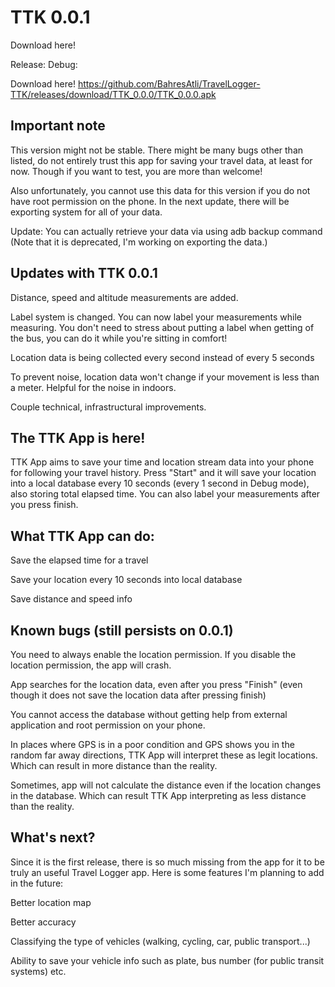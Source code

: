 # TTK 0.0.1

Download here!

Release:
Debug:

Download here! https://github.com/BahresAtli/TravelLogger-TTK/releases/download/TTK_0.0.0/TTK_0.0.0.apk

## Important note

This version might not be stable. There might be many bugs other than listed, do not entirely trust this app for saving your travel data, at least for now. Though if you want to test, you are more than welcome!

Also unfortunately, you cannot use this data for this version if you do not have root permission on the phone. In the next update, there will be exporting system for all of your data.

Update: You can actually retrieve your data via using adb backup command (Note that it is deprecated, I'm working on exporting the data.)

## Updates with TTK 0.0.1

Distance, speed and altitude measurements are added.

Label system is changed. You can now label your measurements while measuring. You don't need to stress about putting a label when getting of the bus, you can do it while you're sitting in comfort!

Location data is being collected every second instead of every 5 seconds

To prevent noise, location data won't change if your movement is less than a meter. Helpful for the noise in indoors.

Couple technical, infrastructural improvements.

## The TTK App is here! 

TTK App aims to save your time and location stream data into your phone for following your travel history. Press "Start" and it will save your location into a local database every 10 seconds (every 1 second in Debug mode), also storing total elapsed time. You can also label your measurements after you press finish. 

## What TTK App can do:

Save the elapsed time for a travel

Save your location every 10 seconds into local database

Save distance and speed info


## Known bugs (still persists on 0.0.1)

You need to always enable the location permission. If you disable the location permission, the app will crash. 

App searches for the location data, even after you press "Finish" (even though it does not save the location data after pressing finish)

You cannot access the database without getting help from external application and root permission on your phone.

In places where GPS is in a poor condition and GPS shows you in the random far away directions, TTK App will interpret these as legit locations. Which can result in more distance than the reality.

Sometimes, app will not calculate the distance even if the location changes in the database. Which can result TTK App interpreting as less distance than the reality.

## What's next?

Since it is the first release, there is so much missing from the app for it to be truly an useful Travel Logger app. Here is some features I'm planning to add in the future:

Better location map

Better accuracy

Classifying the type of vehicles (walking, cycling, car, public transport...)

Ability to save your vehicle info such as plate, bus number (for public transit systems) etc.

